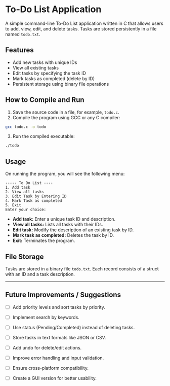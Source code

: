 # To-Do List Application

A simple command-line To-Do List application written in C that allows users to add, view, edit, and delete tasks. Tasks are stored persistently in a file named `todo.txt`.

## Features

* Add new tasks with unique IDs
* View all existing tasks
* Edit tasks by specifying the task ID
* Mark tasks as completed (delete by ID)
* Persistent storage using binary file operations

## How to Compile and Run

1. Save the source code in a file, for example, `todo.c`.
2. Compile the program using GCC or any C compiler:

```bash
gcc todo.c -o todo
```

3. Run the compiled executable:

```bash
./todo
```

## Usage

On running the program, you will see the following menu:

```
----- To Do List ----
1. Add task
2. View all tasks
3. Edit Task by Entering ID
4. Mark Task as completed
5. Exit
Enter your choice:
```

* **Add task:** Enter a unique task ID and description.
* **View all tasks:** Lists all tasks with their IDs.
* **Edit task:** Modify the description of an existing task by ID.
* **Mark task as completed:** Deletes the task by ID.
* **Exit:** Terminates the program.

## File Storage

Tasks are stored in a binary file `todo.txt`. Each record consists of a struct with an ID and a task description.

---

## Future Improvements / Suggestions

- [ ] Add priority levels and sort tasks by priority.
- [ ] Implement search by keywords.
- [ ] Use status (Pending/Completed) instead of deleting tasks.
- [ ] Store tasks in text formats like JSON or CSV.
- [ ] Add undo for delete/edit actions.
- [ ] Improve error handling and input validation.
- [ ] Ensure cross-platform compatibility.
- [ ] Create a GUI version for better usability.

